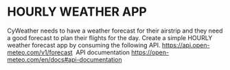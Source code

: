 # HOURLY WEATHER APP
 CyWeather needs to have a weather forecast for their airstrip and they need a good forecast to plan their flights for the day.   Create a simple  HOURLY weather forecast app by consuming the following API.  https://api.open-meteo.com/v1/forecast     API documentation https://open-meteo.com/en/docs#api-documentation 
